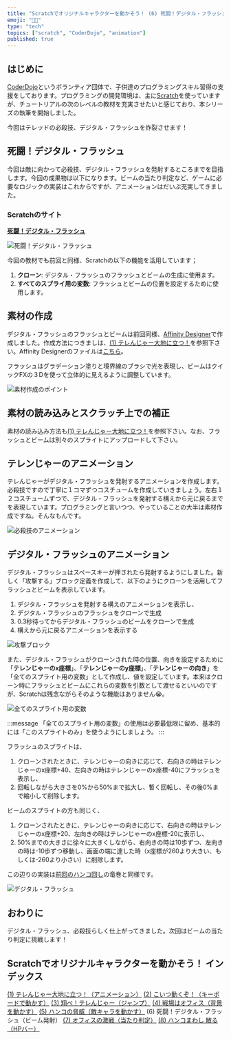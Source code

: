 ```yaml
---
title: "Scratchでオリジナルキャラクターを動かそう！ (6) 死闘！デジタル・フラッシュ"
emoji: "🧑‍💻"
type: "tech"
topics: ["scratch", "CoderDojo", "animation"]
published: true
---
```


## はじめに

[CoderDojo](https://coderdojo.jp/)というボランティア団体で、子供達のプログラミングスキル習得の支援をしております。プログラミングの開発環境は、主に[Scratch](https://scratch.mit.edu)を使っていますが、チュートリアルの次のレベルの教材を充実させたいと感じており、本シリーズの執筆を開始しました。

今回はテレッドの必殺技、デジタル・フラッシュを炸裂させます！

## 死闘！デジタル・フラッシュ

今回は敵に向かって必殺技、デジタル・フラッシュを発射するところまでを目指します。今回の成果物は以下になります。ビームの当たり判定など、ゲームに必要なロジックの実装はこれからですが、アニメーションはだいぶ充実してきました。

### Scratchのサイト

**[死闘！デジタル・フラッシュ](https://scratch.mit.edu/projects/782276128/)**

![死闘！デジタル・フラッシュ](/images/scratch-telenger-0060/scratch-telenger-0060-fighting.gif)

今回の教材でも前回と同様、Scratchの以下の機能を活用しています；

1. **クローン**: デジタル・フラッシュのフラッシュとビームの生成に使用ます。
2. **すべてのスプライ用の変数**: フラッシュとビームの位置を設定するために使用します。

## 素材の作成

デジタル・フラッシュのフラッシュとビームは前回同様、[Affinity Designer](https://affinity.serif.com/ja-jp/designer)で作成しました。作成方法につきましは、[(1) テレんじゃー大地に立つ！](https://zenn.dev/naoji/articles/scratch-telenger-0010)を参照下さい。Affinity Designerのファイルは[こちら](https://github.com/naoji3x/zenn/blob/main/assets/scratch/tel-red/tel-red-effects.afdesign)。

フラッシュはグラデーション塗りと境界線のブラシで光を表現し、ビームはクイックFXの３Dを使って立体的に見えるように調整しています。

![素材作成のポイント](/images/scratch-telenger-0060/affinity-designer.png)

## 素材の読み込みとスクラッチ上での補正

素材の読み込み方法も[(1) テレんじゃー大地に立つ！](https://zenn.dev/naoji/articles/scratch-telenger-0010)を参照下さい。なお、フラッシュとビームは別々のスプライトにアップロードして下さい。

## テレンじゃーのアニメーション

テレんじゃーがデジタル・フラッシュを発射するアニメーションを作成します。必殺技ですので丁寧に１コマずつコスチュームを作成していきましょう。左右１２コスチュームずつで、デジタル・フラッシュを発射する構えから元に戻るまでを表現しています。プログラミングと言いつつ、やっていることの大半は素材作成ですね。そんなもんです。

![必殺技のアニメーション](/images/scratch-telenger-0060/tel-red-costumes.png)

## デジタル・フラッシュのアニメーション

デジタル・フラッシュはスペースキーが押されたら発射するようにしました。新しく「攻撃する」ブロック定義を作成して、以下のようにクローンを活用してフラッシュとビームを表示しています。

1. デジタル・フラッシュを発射する構えのアニメーションを表示し、
2. デジタル・フラッシュのフラッシュをクローンで生成
3. 0.3秒待ってからデジタル・フラッシュのビームをクローンで生成
4. 構えから元に戻るアニメーションを表示する

![攻撃ブロック](/images/scratch-telenger-0060/tel-red-attack-code.png)

また、デジタル・フラッシュがクローンされた時の位置、向きを設定するために「**テレンじゃーのx座標**」、「**テレンじゃーのy座標**」、「**テレンじゃーの向き**」を「全てのスプライト用の変数」として作成し、値を設定しています。本来はクローン時にフラッシュとビームにこれらの変数を引数として渡せるといいのですが、Scratchは残念ながらそのような機能はありません😭。

![全てのスプライト用の変数](/images/scratch-telenger-0060/tel-red-code.png)

:::message
「全てのスプライト用の変数」の使用は必要最低限に留め、基本的には「このスプライトのみ」を使うようにしましょう。
:::

フラッシュのスプライトは、

1. クローンされたときに、テレンじゃーの向きに応じて、右向きの時はテレンじゃーのx座標+40、左向きの時はテレンじゃーのx座標-40にフラッシュを表示し、
2. 回転しながら大きさを0%から50%まで拡大し、暫く回転し、その後0%まで縮小して削除します。

ビームのスプライトの方も同じく、

1. クローンされたときに、テレンじゃーの向きに応じて、右向きの時はテレンじゃーのx座標+20、左向きの時はテレンじゃーのx座標-20に表示し、
2. 50%までの大きさに徐々に大きくしながら、右向きの時は10歩ずつ、左向きの時は-10歩ずつ移動し、画面の端に達した時（x座標が260より大きい、もしくは-260より小さい）に削除します。

この辺りの実装は[前回のハンコ回し](https://zenn.dev/naoji/articles/scratch-telenger-0050)の竜巻と同様です。

![デジタル・フラッシュ](/images/scratch-telenger-0060/digital-flash-code.png)

## おわりに

デジタル・フラッシュ、必殺技らしく仕上がってきました。次回はビームの当たり判定に挑戦します！

## Scratchでオリジナルキャラクターを動かそう！ インデックス

[(1) テレんじゃー大地に立つ！（アニメーション）](https://zenn.dev/naoji/articles/scratch-telenger-0010)
[(2) こいつ動くぞ！（キーボードで動かす）](https://zenn.dev/naoji/articles/scratch-telenger-0020)
[(3) 翔べ！テレんじゃー（ジャンプ）](https://zenn.dev/naoji/articles/scratch-telenger-0030)
[(4) 戦場はオフィス（背景を動かす）](https://zenn.dev/naoji/articles/scratch-telenger-0040)
[(5) ハンコの脅威（敵キャラを動かす）](https://zenn.dev/naoji/articles/scratch-telenger-0050)
(6) 死闘！デジタル・フラッシュ（ビーム発射）
[(7) オフィスの激戦（当たり判定）](https://zenn.dev/naoji/articles/scratch-telenger-0070)
[(8) ハンコまわし 散る（HPバー）](https://zenn.dev/naoji/articles/scratch-telenger-0080)
